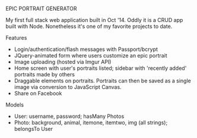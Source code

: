 EPIC PORTRAIT GENERATOR

My first full stack web application built in Oct '14. Oddly it is a CRUD app built with Node. Nonetheless it's one of my favorite projects to date.

Features

* Login/authentication/flash messages with Passport/bcrypt
* JQuery-animated form where users customize an epic portrait
* Image uploading (hosted via Imgur API)
* Home screen with user's portraits listed; sidebar with 'recently added' portraits made by others
* Draggable elements on portraits. Portraits can then be saved as a single image via conversion to JavaScript Canvas.
* Share on Facebook

Models

* User: username, password; hasMany Photos
* Photo: background, animal, itemone, itemtwo, img (all strings); belongsTo User
